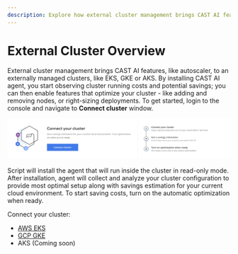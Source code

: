 ```yaml
---
description: Explore how external cluster management brings CAST AI features to externally managed clusters in EKS, GKE or AKS.
---
```


# External Cluster Overview

External cluster management brings CAST AI features, like autoscaler, to an externally managed clusters, like EKS, GKE
or AKS. By installing CAST AI agent, you start observing cluster running costs and potential savings; you can then
enable features that optimize your cluster - like adding and removing nodes, or right-sizing deployments. To get started,
login to the console and navigate to **Connect cluster** window.

![img.png](../screenshots/connect-cluster.png)

Script will install the agent that will run inside the cluster in read-only mode. After installation, agent will collect
and analyze your cluster configuration to provide most optimal setup along with savings estimation for your current
cloud environment. To start saving costs, turn on the automatic optimization when ready.

Connect your cluster:

- [AWS EKS](./eks/eks.md)
- [GCP GKE](./gke/gke.md)
- AKS (Coming soon)
